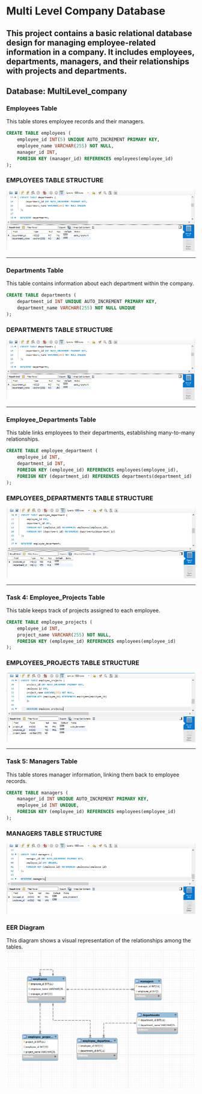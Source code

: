 # Multi Level Company Database 
This project contains a basic relational database design for managing employee-related information in a company.
It includes employees, departments, managers, and their relationships with projects and departments.
---

## Database: MultiLevel_company

### Employees Table

This table stores employee records and their managers.
```sql
CREATE TABLE employees (
    employee_id INT(5) UNIQUE AUTO_INCREMENT PRIMARY KEY,
    employee_name VARCHAR(255) NOT NULL,
    manager_id INT,
    FOREIGN KEY (manager_id) REFERENCES employees(employee_id)
);
```
### EMPLOYEES TABLE STRUCTURE

![sample Output](images/TASK2.1.PNG)

---

### Departments Table

This table contains information about each department within the company.
```sql
CREATE TABLE departments (
    department_id INT UNIQUE AUTO_INCREMENT PRIMARY KEY,
    department_name VARCHAR(255) NOT NULL UNIQUE
);
```
### DEPARTMENTS TABLE STRUCTURE
![sample Output](images/TASK2.1.PNG)

---

### Employee_Departments Table

This table links employees to their departments, establishing many-to-many relationships.
```sql
CREATE TABLE employee_department (
    employee_id INT,
    department_id INT,
    FOREIGN KEY (employee_id) REFERENCES employees(employee_id),
    FOREIGN KEY (department_id) REFERENCES departments(department_id)
);
```
### EMPLOYEES_DEPARTMENTS TABLE STRUCTURE
![sample Output](images/TASK3.1.PNG)

---

### Task 4: Employee_Projects Table
This table keeps track of projects assigned to each employee.
```sql
CREATE TABLE employee_projects (
    employee_id INT,
    project_name VARCHAR(255) NOT NULL,
    FOREIGN KEY (employee_id) REFERENCES employees(employee_id)
);
```
### EMPLOYEES_PROJECTS TABLE STRUCTURE
![sample Output](images/TASK4.1.PNG)

---

### Task 5: Managers Table
This table stores manager information, linking them back to employee records.
```sql
CREATE TABLE managers (
    manager_id INT UNIQUE AUTO_INCREMENT PRIMARY KEY,
    employee_id INT UNIQUE,
    FOREIGN KEY (employee_id) REFERENCES employees(employee_id)
);
```
### MANAGERS TABLE STRUCTURE
![sample Output](images/TASK5.1.PNG)

### EER Diagram
This diagram shows a visual representation of the relationships among the tables.
![sample Output](images/EER.PNG)
